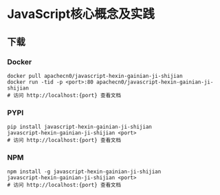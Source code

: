 # JavaScript核心概念及实践

## 下载

### Docker

```
docker pull apachecn0/javascript-hexin-gainian-ji-shijian
docker run -tid -p <port>:80 apachecn0/javascript-hexin-gainian-ji-shijian
# 访问 http://localhost:{port} 查看文档
```

### PYPI

```
pip install javascript-hexin-gainian-ji-shijian
javascript-hexin-gainian-ji-shijian <port>
# 访问 http://localhost:{port} 查看文档
```

### NPM

```
npm install -g javascript-hexin-gainian-ji-shijian
javascript-hexin-gainian-ji-shijian <port>
# 访问 http://localhost:{port} 查看文档
```